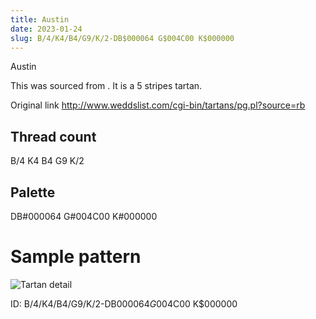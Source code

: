 ```yaml
---
title: Austin
date: 2023-01-24
slug: B/4/K4/B4/G9/K/2-DB$000064 G$004C00 K$000000
---
```

Austin

This was sourced from <no value>.  It is a 5 stripes tartan.

Original link http://www.weddslist.com/cgi-bin/tartans/pg.pl?source=rb

## Thread count
B/4 K4 B4 G9 K/2

## Palette
DB#000064 G#004C00 K#000000

# Sample pattern

![Tartan detail](tartan.png "B/4 K4 B4 G9 K/2 tartan")

ID: B/4/K4/B4/G9/K/2-DB$000064 G$004C00 K$000000